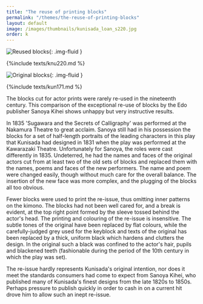 ```yaml
---
title: "The reuse of printing blocks"
permalink: "/themes/the-reuse-of-printing-blocks"
layout: default
image: /images/thumbnails/kunisada_loan_s220.jpg
order: k
---
```


![Reused blocks]({{site.baseurl}}/images/prints/kunisada_loan_220.jpg){: .img-fluid }

{%include texts/knu220.md %}

![Original blocks]({{site.baseurl}}/images/prints/kunisada_loan_171.jpg){: .img-fluid }

{%include texts/kun171.md %}

The blocks cut for actor prints were rarely re-used in the nineteenth century.
This comparison of the exceptional re-use of blocks by the Edo publisher Sanoya Kihei
shows unhappy but very instructive results.

In 1835 'Sugawara and the Secrets of Calligraphy' was performed at the Nakamura
Theatre to great acclaim. Sanoya still had in his possession the blocks for a set
of half-length portraits of the leading characters in this play that Kunisada had
designed in 1831 when the play was performed at the Kawarazaki Theatre. Unfortunately
for Sanoya, the roles were cast differently in 1835. Undeterred, he had the names and
faces of the original actors cut from at least two of the old sets of blocks and
replaced them with the names, poems and faces of the new performers. The name and
poem were changed easily, though without much care for the overall balance. The
insertion of the new face was more complex, and the plugging of the blocks all
too obvious.

Fewer blocks were used to print the re-issue, thus omitting inner patterns on the
kimono. The blocks had not been well cared for, and a break is evident, at the top
right point formed by the sleeve tossed behind the actor's head. The printing and
colouring of the re-issue is insensitive. The subtle tones of the original have
been replaced by flat colours, while the carefully-judged grey used for the keyblock
and texts of the original has been replaced by a thick, uniform black which hardens
and clutters the design. In the original such a black was confined to the actor's hair,
pupils and blackened teeth (fashionable during the period of the 10th century in
which the play was set).

The re-issue hardly represents Kunisada's original intention, nor does it meet
the standards consumers had come to expect from Sanoya Kihei, who published many
of Kunisada's finest designs from the late 1820s to 1850s. Perhaps pressure to
publish quickly in order to cash in on a current hit drove him to allow such an
inept re-issue.
